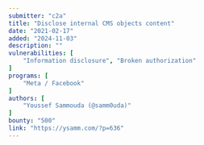 ```yaml
---
submitter: "c2a"
title: "Disclose internal CMS objects content"
date: "2021-02-17"
added: "2024-11-03"
description: ""
vulnerabilities: [
    "Information disclosure", "Broken authorization"
]
programs: [
    "Meta / Facebook"
]
authors: [
    "Youssef Sammouda (@samm0uda)"
]
bounty: "500"
link: "https://ysamm.com/?p=636"
---
```




